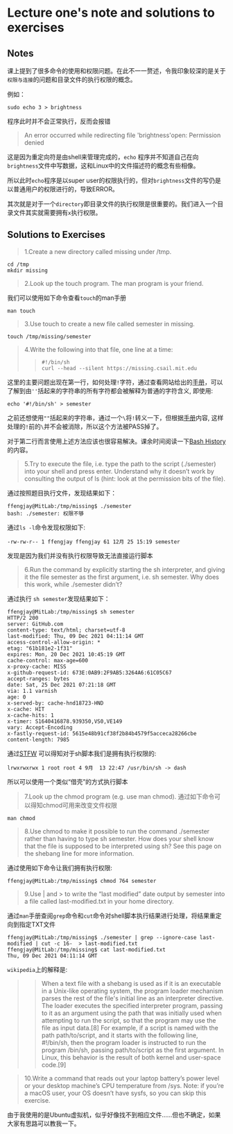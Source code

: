 # Lecture one's note and solutions to exercises

## Notes

课上提到了很多命令的使用和权限问题。在此不一一赘述，令我印象较深的是关于 `权限与连接`的问题和目录文件的执行权限的概念。

例如：

```shell
sudo echo 3 > brightness
```
程序此时并不会正常执行，反而会报错 

>An error occurred while redirecting file 'brightness'open: Permission denied

这是因为重定向符是由shell来管理完成的，`echo` 程序并不知道自己在向`brightness`文件中写数据，这和Linux中的文件描述符的概念有些相像。

所以此时`echo`程序是以super user的权限执行的，但对`brightness`文件的写仍是以普通用户的权限进行的，导致ERROR。

其次就是对于一个`directory`即目录文件的执行权限是很重要的。我们进入一个目录文件其实就需要拥有`x`执行权限。

## Solutions to Exercises

>1.Create a new directory called missing under /tmp.

```shell
cd /tmp
mkdir missing
```

>2.Look up the touch program. The man program is your friend.

我们可以使用如下命令查看`touch`的man手册

```shell
man touch
```
>3.Use touch to create a new file called semester in missing.

```shell
touch /tmp/missing/semester
```

>4.Write the following into that file, one line at a time: 
>>```shell
>>#!/bin/sh
>>curl --head --silent https://missing.csail.mit.edu
>>```

这里的主要问题出现在第一行，如何处理`!`字符，通过查看网站给出的[手册](https://www.gnu.org/software/bash/manual/html_node/Single-Quotes.html)，可以了解到由`''`括起来的字符串的所有字符都会被解释为普通的字符含义, 即使用:
```shell
echo '#!/bin/sh' > semester
```

之前还想使用`""`括起来的字符串，通过一个`\`将`!`转义一下，但根据[手册](https://www.gnu.org/software/bash/manual/html_node/Double-Quotes.html)内容, 这样处理的`!`前的`\`并不会被消除，所以这个方法被PASS掉了。

对于第二行而言使用上述方法应该也很容易解决。课余时间阅读一下[Bash History](https://www.gnu.org/software/bash/manual/html_node/Bash-History-Facilities.html)的内容。

>5.Try to execute the file, i.e. type the path to the script (./semester) into your shell and press enter. Understand why it doesn’t work by consulting the output of ls (hint: look at the permission bits of the file).

通过按照题目执行文件，发现结果如下：

```shell
ffengjay@MitLab:/tmp/missing$ ./semester
bash: ./semester: 权限不够
```
通过`ls -l`命令发现权限如下:
```shell
-rw-rw-r-- 1 ffengjay ffengjay 61 12月 25 15:19 semester
```
发现是因为我们并没有执行权限导致无法直接运行脚本

>6.Run the command by explicitly starting the sh interpreter, and giving it the file semester as the first argument, i.e. sh semester. Why does this work, while ./semester didn’t?

通过执行 `sh semester`发现结果如下：
```shell
ffengjay@MitLab:/tmp/missing$ sh semester
HTTP/2 200 
server: GitHub.com
content-type: text/html; charset=utf-8
last-modified: Thu, 09 Dec 2021 04:11:14 GMT
access-control-allow-origin: *
etag: "61b181e2-1f31"
expires: Mon, 20 Dec 2021 10:45:19 GMT
cache-control: max-age=600
x-proxy-cache: MISS
x-github-request-id: 673E:0AB9:2F9AB5:3264A6:61C05C67
accept-ranges: bytes
date: Sat, 25 Dec 2021 07:21:18 GMT
via: 1.1 varnish
age: 0
x-served-by: cache-hnd18723-HND
x-cache: HIT
x-cache-hits: 1
x-timer: S1640416878.939350,VS0,VE149
vary: Accept-Encoding
x-fastly-request-id: 5615e48b91cf38f2b84b4579f5acceca28266cbe
content-length: 7985
```
通过[STFW](https://stackoverflow.com/questions/42712407/why-shell-script-wont-run-when-executed-directly-but-runs-with-usr-bin-sh-or)
可以得知对于sh脚本我们是拥有执行权限的:
```shell
lrwxrwxrwx 1 root root 4 9月  13 22:47 /usr/bin/sh -> dash
```
所以可以使用一个类似“借壳”的方式执行脚本

>7.Look up the chmod program (e.g. use man chmod).
通过如下命令可以得知chmod可用来改变文件权限
```shell
man chmod
```

>8.Use chmod to make it possible to run the command ./semester rather than having to type sh semester. How does your shell know that the file is supposed to be interpreted using sh? See this page on the shebang line for more information.

通过使用如下命令让我们拥有执行权限:
```shell
ffengjay@MitLab:/tmp/missing$ chmod 764 semester
```



>9.Use | and > to write the “last modified” date output by semester into a file called last-modified.txt in your home directory.

通过`man`手册查阅`grep`命令和`cut`命令对shell脚本执行结果进行处理，将结果重定向到指定TXT文件

```shell
ffengjay@MitLab:/tmp/missing$ ./semester | grep --ignore-case last-modified | cut -c 16-  > last-modified.txt
ffengjay@MitLab:/tmp/missing$ cat last-modified.txt 
Thu, 09 Dec 2021 04:11:14 GMT
```
`wikipedia`上的解释是:

>>When a text file with a shebang is used as if it is an executable in a Unix-like operating system, the program loader mechanism parses the rest of the file's initial line as an interpreter directive. The loader executes the specified interpreter program, passing to it as an argument using the path that was initially used when attempting to run the script, so that the program may use the file as input data.[8] For example, if a script is named with the path path/to/script, and it starts with the following line, #!/bin/sh, then the program loader is instructed to run the program /bin/sh, passing path/to/script as the first argument. In Linux, this behavior is the result of both kernel and user-space code.[9]

>10.Write a command that reads out your laptop battery’s power level or your desktop machine’s CPU temperature from /sys. Note: if you’re a macOS user, your OS doesn’t have sysfs, so you can skip this exercise.

由于我使用的是Ubuntu虚拟机，似乎好像找不到相应文件......但也不确定，如果大家有思路可以教我一下。
